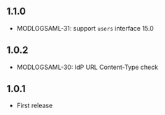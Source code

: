## 1.1.0
 * MODLOGSAML-31: support `users` interface 15.0

## 1.0.2
 * MODLOGSAML-30: IdP URL Content-Type check

## 1.0.1
 * First release
